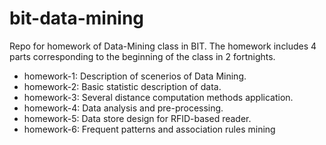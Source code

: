 # bit-data-mining
Repo for homework of Data-Mining class in BIT. 
The homework includes 4 parts corresponding to the beginning of the class in 2 fortnights.

- homework-1: Description of scenerios of Data Mining.
- homework-2: Basic statistic description of data.
- homework-3: Several distance computation methods application.
- homework-4: Data analysis and pre-processing.
- homework-5: Data store design for RFID-based reader.
- homework-6: Frequent patterns and association rules mining